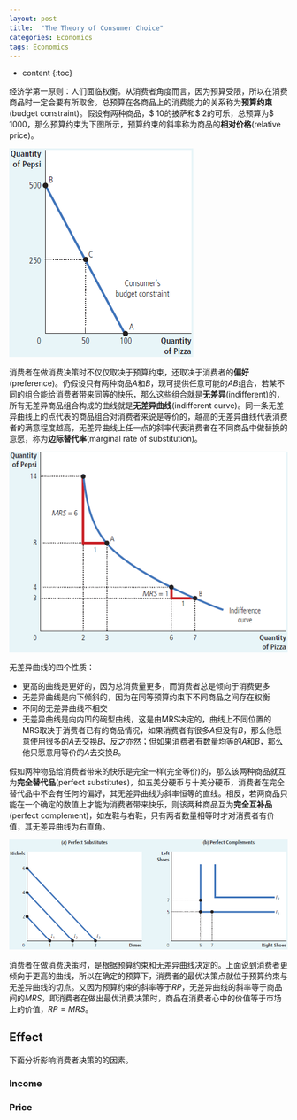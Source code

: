 ```yaml
---
layout: post
title:  "The Theory of Consumer Choice"
categories: Economics
tags: Economics
---
```


* content
{:toc}

经济学第一原则：人们面临权衡。从消费者角度而言，因为预算受限，所以在消费商品时一定会要有所取舍。总预算在各商品上的消费能力的关系称为**预算约束**(budget constraint)。假设有两种商品，\$ $10$的披萨和\$ $2$的可乐，总预算为\$ $1000$，那么预算约束为下图所示，预算约束的斜率称为商品的**相对价格**(relative price)。

![](/img/2019-10-22_21-16-16.bmp)

消费者在做消费决策时不仅仅取决于预算约束，还取决于消费者的**偏好**(preference)。仍假设只有两种商品$A$和$B$，现可提供任意可能的$AB$组合，若某不同的组合能给消费者带来同等的快乐，那么这些组合就是**无差异**(indifferent)的，所有无差异商品组合构成的曲线就是**无差异曲线**(indifferent curve)。同一条无差异曲线上的点代表的商品组合对消费者来说是等价的，越高的无差异曲线代表消费者的满意程度越高，无差异曲线上任一点的斜率代表消费者在不同商品中做替换的意愿，称为**边际替代率**(marginal rate of substitution)。

![](/img/2019-10-22_21-27-03.bmp)

无差异曲线的四个性质：

- 更高的曲线是更好的，因为总消费量更多，而消费者总是倾向于消费更多
- 无差异曲线是向下倾斜的，因为在同等预算约束下不同商品之间存在权衡
- 不同的无差异曲线不相交
- 无差异曲线是向内凹的碗型曲线，这是由MRS决定的，曲线上不同位置的MRS取决于消费者已有的商品情况，如果消费者有很多$A$但没有$B$，那么他愿意使用很多的$A$去交换$B$，反之亦然；但如果消费者有数量均等的$A$和$B$，那么他只愿意用等价的$A$去交换$B$。

假如两种物品给消费者带来的快乐是完全一样(完全等价)的，那么该两种商品就互为**完全替代品**(perfect substitutes)，如五美分硬币与十美分硬币，消费者在完全替代品中不会有任何的偏好，其无差异曲线为斜率恒等的直线。相反，若两商品只能在一个确定的数值上才能为消费者带来快乐，则该两种商品互为**完全互补品**(perfect complement)，如左鞋与右鞋，只有两者数量相等时才对消费者有价值，其无差异曲线为右直角。

![](/img/2019-10-22_22-17-27.bmp)

消费者在做消费决策时，是根据预算约束和无差异曲线决定的。上面说到消费者更倾向于更高的曲线，所以在确定的预算下，消费者的最优决策点就位于预算约束与无差异曲线的切点。又因为预算约束的斜率等于$RP$，无差异曲线的斜率等于商品间的$MRS$，即消费者在做出最优消费决策时，商品在消费者心中的价值等于市场上的价值，$RP=MRS$。

## Effect

下面分析影响消费者决策的的因素。

### Income



### Price


